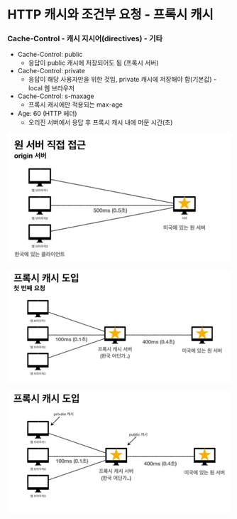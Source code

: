 
# HTTP 캐시와 조건부 요청 - 프록시 캐시

### Cache-Control - 캐시 지시어(directives) - 기타

- Cache-Control: public 
  - 응답이 public 캐시에 저장되어도 됨 (프록시 서버)
- Cache-Control: private 
  - 응답이 해당 사용자만을 위한 것임, private 캐시에 저장해야 함(기본값) - local 웹 브라우저
- Cache-Control: s-maxage 
  - 프록시 캐시에만 적용되는 max-age
- Age: 60 (HTTP 헤더)
  - 오리진 서버에서 응답 후 프록시 캐시 내에 머문 시간(초)

![73.JPG](%EC%9D%B4%EB%AF%B8%EC%A7%80%2F73.JPG)

![74.JPG](%EC%9D%B4%EB%AF%B8%EC%A7%80%2F74.JPG)

![75.JPG](%EC%9D%B4%EB%AF%B8%EC%A7%80%2F75.JPG)

